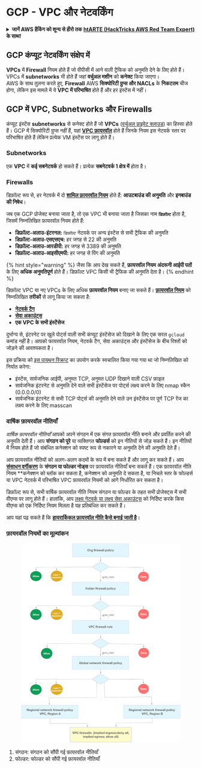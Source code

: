 # GCP - VPC और नेटवर्किंग

<details>

<summary><strong>जानें AWS हैकिंग को शून्य से हीरो तक</strong> <a href="https://training.hacktricks.xyz/courses/arte"><strong>htARTE (HackTricks AWS Red Team Expert)</strong></a><strong> के साथ!</strong></summary>

HackTricks का समर्थन करने के अन्य तरीके:

* यदि आप अपनी कंपनी का विज्ञापन **HackTricks** में देखना चाहते हैं या **HackTricks को PDF में डाउनलोड** करना चाहते हैं तो [**सदस्यता योजनाएं जांचें**](https://github.com/sponsors/carlospolop)!
* [**आधिकारिक PEASS और HackTricks स्वैग**](https://peass.creator-spring.com) प्राप्त करें
* [**The PEASS Family**](https://opensea.io/collection/the-peass-family) की खोज करें, हमारा विशेष [**NFTs**](https://opensea.io/collection/the-peass-family) संग्रह
* **शामिल हों** 💬 [**डिस्कॉर्ड समूह**](https://discord.gg/hRep4RUj7f) या [**टेलीग्राम समूह**](https://t.me/peass) या हमें **ट्विटर** पर **फॉलो** करें 🐦 [**@hacktricks\_live**](https://twitter.com/hacktricks\_live)**।**
* **हैकिंग ट्रिक्स साझा करें द्वारा PRs सबमिट करके** [**HackTricks**](https://github.com/carlospolop/hacktricks) और [**HackTricks Cloud**](https://github.com/carlospolop/hacktricks-cloud) github repos.

</details>

## **GCP कंप्यूट नेटवर्किंग संक्षेप में**

**VPCs** में **Firewall** नियम होते हैं जो वीपीसी में आने वाली ट्रैफिक को अनुमति देने के लिए होते हैं। VPCs में **subnetworks** भी होते हैं जहां **वर्चुअल मशीन** को **कनेक्ट** किया जाएगा।\
AWS के साथ तुलना करते हुए, **Firewall** AWS **सिक्योरिटी ग्रुप्स और NACLs** के **निकटतम** चीज होगा, लेकिन इस मामले में ये **VPC में परिभाषित** होते हैं और हर इंस्टेंस में नहीं।

## **GCP में VPC, Subnetworks और Firewalls**

कंप्यूट इंस्टेंस **subnetworks** से कनेक्ट होते हैं जो **VPCs** ([वर्चुअल प्राइवेट क्लाउड](https://cloud.google.com/vpc/docs/vpc)) का हिस्सा होते हैं। GCP में सिक्योरिटी ग्रुप्स नहीं हैं, यहां [**VPC फ़ायरवॉल**](https://cloud.google.com/vpc/docs/firewalls) होते हैं जिनके नियम इस नेटवर्क स्तर पर परिभाषित होते हैं लेकिन प्रत्येक VM इंस्टेंस पर लागू होते हैं।

### Subnetworks

एक **VPC** में **कई सबनेटवर्क** हो सकते हैं। प्रत्येक **सबनेटवर्क 1 क्षेत्र में** होता है।

### Firewalls

डिफ़ॉल्ट रूप से, हर नेटवर्क में दो [**शामिल फ़ायरवॉल नियम**](https://cloud.google.com/vpc/docs/firewalls#default\_firewall\_rules) होते हैं: **आउटबाउंड की अनुमति** और **इनबाउंड की निषेध**।

जब एक GCP प्रोजेक्ट बनाया जाता है, तो एक VPC भी बनाया जाता है जिसका नाम **`डिफ़ॉल्ट`** होता है, जिसमें निम्नलिखित फ़ायरवॉल नियम होते हैं:

* **डिफ़ॉल्ट-अलाउ-इंटरनल:** `डिफ़ॉल्ट` नेटवर्क पर अन्य इंस्टेंस से सभी ट्रैफिक की अनुमति
* **डिफ़ॉल्ट-अलाउ-एसएसएच:** हर जगह से 22 की अनुमति
* **डिफ़ॉल्ट-अलाउ-आरडीपी:** हर जगह से 3389 की अनुमति
* **डिफ़ॉल्ट-अलाउ-आइसीएमपी:** हर जगह से पिंग की अनुमति

{% hint style="warning" %}
जैसा कि आप देख सकते हैं, **फ़ायरवॉल नियम** **अंदरूनी आईपी पतों** के लिए **अधिक अनुमतिपूर्ण** होते हैं। डिफ़ॉल्ट VPC किसी भी ट्रैफिक की अनुमति देता है।
{% endhint %}

डिफ़ॉल्ट VPC या नए VPCs के लिए अधिक **फ़ायरवॉल नियम** बनाए जा सकते हैं। [**फ़ायरवॉल नियम**](https://cloud.google.com/vpc/docs/firewalls) को निम्नलिखित **तरीकों** से लागू किया जा सकता है:

* [**नेटवर्क टैग**](https://cloud.google.com/vpc/docs/add-remove-network-tags)
* [**सेवा अकाउंट्स**](https://cloud.google.com/vpc/docs/firewalls#serviceaccounts)
* **एक VPC के सभी इंस्टेंसेज**

दुर्भाग्य से, इंटरनेट पर खुले पोर्ट्स वाली सभी कंप्यूट इंस्टेंसेज को दिखाने के लिए एक सरल `gcloud` कमांड नहीं है। आपको फायरवॉल नियम, नेटवर्क टैग, सेवा अकाउंट्स और इंस्टेंसेज के बीच रिश्तों को जोड़ने की आवश्यकता है।

इस प्रक्रिया को [इस पायथन स्क्रिप्ट](https://gitlab.com/gitlab-com/gl-security/gl-redteam/gcp\_firewall\_enum) का उपयोग करके स्वचालित किया गया गया था जो निम्नलिखित को निर्यात करेगा:

* इंस्टेंस, सार्वजनिक आईपी, अनुमत TCP, अनुमत UDP दिखाने वाली CSV फ़ाइल
* सार्वजनिक इंटरनेट से अनुमति देने वाले सभी इंस्टेंसेज पर पोर्ट्स लक्ष्य करने के लिए nmap स्कैन (0.0.0.0/0)
* सार्वजनिक इंटरनेट से सभी TCP पोर्ट्स की अनुमति देने वाले उन इंस्टेंसेज पर पूर्ण TCP रेंज का लक्ष्य करने के लिए masscan

### वार्षिक फ़ायरवॉल नीतियाँ

_वार्षिक फ़ायरवॉल नीतियाँ_ आपको अपने संगठन में एक संगत फ़ायरवॉल नीति बनाने और प्रवर्तित करने की अनुमति देती हैं। आप **संगठन को पूरे** या व्यक्तिगत **फोल्डर्स** को इन नीतियों से जोड़ सकते हैं। इन नीतियों में नियम होते हैं जो संबंधित कनेक्शन को स्पष्ट रूप से नकारने या अनुमति देने की अनुमति देते हैं।

आप फ़ायरवॉल नीतियों को अलग-अलग कदमों के रूप में बना सकते हैं और लागू कर सकते हैं। आप [**संसाधन वर्गीकरण**](https://cloud.google.com/resource-manager/docs/cloud-platform-resource-hierarchy) के **संगठन या फोल्डर नोड्स** पर फ़ायरवॉल नीतियाँ बना सकते हैं। एक फ़ायरवॉल नीति नियम **कनेक्शन को ब्लॉक कर सकता है, कनेक्शन को अनुमति दे सकता है, या निचले स्तर के फोल्डर्स या VPC नेटवर्क में परिभाषित VPC फ़ायरवॉल नियमों को आगे निर्धारित कर सकता है।

डिफ़ॉल्ट रूप से, सभी वार्षिक फ़ायरवॉल नीति नियम संगठन या फोल्डर के तहत सभी प्रोजेक्ट्स में सभी वीएम्स पर लागू होते हैं। हालांकि, आप [लक्ष्य नेटवर्क या लक्ष्य सेवा अकाउंट्स](https://cloud.google.com/vpc/docs/firewall-policies#targets) को निर्दिष्ट करके किस वीएम्स को एक निर्दिष्ट नियम मिलता है यह प्रतिबंधित कर सकते हैं।

आप यहां पढ़ सकते हैं कि [**हायरार्किकल फ़ायरवॉल नीति कैसे बनाई जाती है**](https://cloud.google.com/vpc/docs/using-firewall-policies#gcloud)।

### फ़ायरवॉल नियमों का मूल्यांकन

<figure><img src="../../../../.gitbook/assets/image (2).png" alt=""><figcaption></figcaption></figure>

1. संगठन: संगठन को सौंपी गई फ़ायरवॉल नीतियाँ
2. फोल्डर: फोल्डर को सौंपी गई फ़ायरवॉल नीतियाँ
